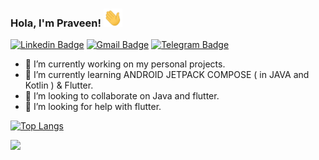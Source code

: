### Hola, I'm Praveen! <img src="https://raw.githubusercontent.com/ABSphreak/ABSphreak/master/gifs/Hi.gif" width="30px">

[![Linkedin Badge](https://img.shields.io/badge/-Praveen_Kumar-blue?style=flat-square&logo=Linkedin&logoColor=white&link=https://www.linkedin.com/in/praveen-kumar-a216391b9/)](https://www.linkedin.com/in/praveen-kumar-programmer/)
[![Gmail Badge](https://img.shields.io/badge/-praveenkumar.programmer@gmail.com-c14438?style=flat-square&logo=Gmail&logoColor=white&link=mailto:praveenkumar.programmer@gmail.com)](mailto:praveenkumar.programmer@gmail.com)
[![Telegram Badge](https://img.shields.io/badge/-Praveen_Kumar-grey?style=flat-square&logo=Telegram&logoColor=white&link=https://t.me/Harishwarrior)](https://t.me/praveenkumarkpk)


- 🔭 I’m currently working on my personal projects.
- 🌱 I’m currently learning ANDROID JETPACK COMPOSE ( in JAVA and Kotlin ) & Flutter.
- 👯 I’m looking to collaborate on Java and flutter.
- 🤔 I’m looking for help with flutter.

[![Top Langs](https://github-readme-stats.vercel.app/api/top-langs/?username=praveenkumar-programmer&theme=vue-dark&layout=compact)](https://github.com/anuraghazra/github-readme-stats)

<img src="https://github-readme-stats.vercel.app/api?username=praveenkumar-programmer&theme=vue-dark&show_icons=true">
